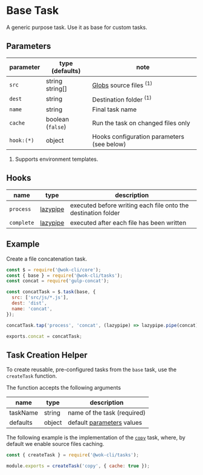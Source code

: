 # Base Task

A generic purpose task. Use it as base for custom tasks.

## Parameters

| parameter  | type (defaults)    | note                                       |
| ---------- | ------------------ | ------------------------------------------ |
| `src`      | string<br>string[] | [Globs][1] source files <sup>(1)</sup>     |
| `dest`     | string             | Destination folder <sup>(1)</sup>          |
| `name`     | string             | Final task name                            |
| `cache`    | boolean (`false`)  | Run the task on changed files only         |
| `hook:(*)` | object             | Hooks configuration parameters (see below) |

1. Supports environment templates.

[1]: https://gulpjs.com/docs/en/api/concepts#globs

## Hooks

| name       | type          | description                                                   |
| ---------- | ------------- | ------------------------------------------------------------- |
| `process`  | [lazypipe][2] | executed before writing each file onto the destination folder |
| `complete` | [lazypipe][2] | executed after each file has been written                     |

[2]: https://github.com/OverZealous/lazypipe

## Example

Create a file concatenation task.

```js
const $ = require('@wok-cli/core');
const { base } = require('@wok-cli/tasks');
const concat = require('gulp-concat');

const concatTask = $.task(base, {
  src: ['src/js/*.js'],
  dest: 'dist',
  name: 'concat',
});

concatTask.tap('process', 'concat', (lazypipe) => lazypipe.pipe(concat));

exports.concat = concatTask;
```

## Task Creation Helper

To create reusable, pre-configured tasks from the `base` task, use the `createTask` function.

The function accepts the following arguments

| name     | type   | description                              |
| -------- | ------ | ---------------------------------------- |
| taskName | string | name of the task (required)              |
| defaults | object | default [parameters](#parameters) values |

The following example is the implementation of the [`copy`](/packages/tasks/copy) task, where, by default we enable source files caching.

```js
const { createTask } = require('@wok-cli/tasks');

module.exports = createTask('copy', { cache: true });
```
